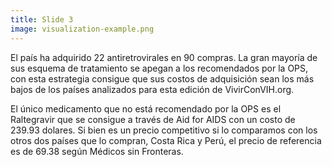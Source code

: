 ```yaml
---
title: Slide 3
image: visualization-example.png
---
```



El país ha adquirido 22 antiretrovirales en 90 compras. La gran mayoría de sus esquema de tratamiento se apegan a los recomendados por la OPS, con esta estrategia consigue que sus costos de adquisición sean los más bajos de los países analizados para esta edición de VivirConVIH.org.

El único medicamento que no está recomendado por la OPS es el Raltegravir que se consigue a través de Aid for AIDS con un costo de 239.93 dolares. Si bien es un precio competitivo si lo comparamos con los otros dos países que lo compran, Costa Rica y Perú, el precio de referencia es de 69.38 según Médicos sin Fronteras. 
